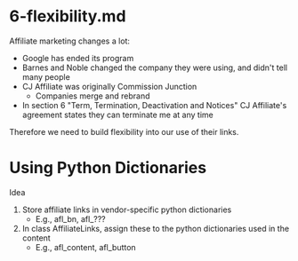 
# 6-flexibility.md

Affiliate marketing changes a lot:

- Google has ended its program
- Barnes and Noble changed the company they were using, and didn't tell many people
- CJ Affiliate was originally Commission Junction
  - Companies merge and rebrand
- In section 6 "Term, Termination, Deactivation and Notices" CJ Affiliate's agreement states they can terminate me at any time

Therefore we need to build flexibility into our use of their links.

# Using Python Dictionaries

Idea

1. Store affiliate links in vendor-specific python dictionaries
   - E.g., afl_bn, afl_???
2. In class AffiliateLinks, assign these to the python dictionaries used in the content
   - E.g., afl_content, afl_button


